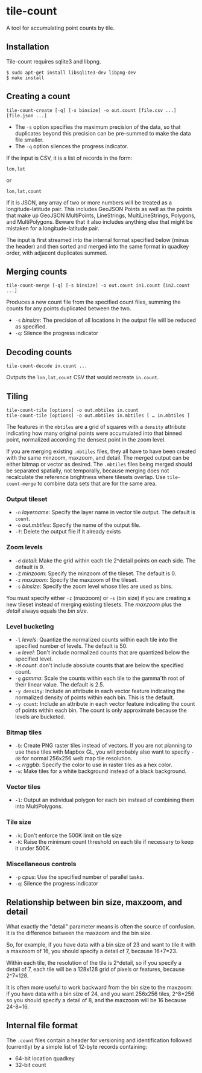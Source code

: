 tile-count
==========

A tool for accumulating point counts by tile.

Installation
------------

Tile-count requires sqlite3 and libpng.

```
$ sudo apt-get install libsqlite3-dev libpng-dev
$ make install
```

Creating a count
----------------

    tile-count-create [-q] [-s binsize] -o out.count [file.csv ...] [file.json ...]

* The `-s` option specifies the maximum precision of the data, so that duplicates
beyond this precision can be pre-summed to make the data file smaller.
* The `-q` option silences the progress indicator.

If the input is CSV, it is a list of records in the form:

    lon,lat

or

    lon,lat,count

If it is JSON, any array of two or more numbers will be treated as a longitude-latitude
pair. This includes GeoJSON Points as well as the points that make up GeoJSON MultiPoints,
LineStrings, MultiLineStrings, Polygons, and MultiPolygons. Beware that it also includes
anything else that might be mistaken for a longitude-latitude pair.

The input is first streamed into the internal format specified below (minus the header)
and then
sorted and merged into the same format in quadkey order, with adjacent duplicates
summed.

Merging counts
--------------

    tile-count-merge [-q] [-s binsize] -o out.count in1.count [in2.count ...]

Produces a new count file from the specified count files, summing the counts for any points
duplicated between the two.

* `-s` *binsize*: The precision of all locations in the output file will be reduced as specified.
* `-q`: Silence the progress indicator

Decoding counts
---------------

    tile-count-decode in.count ...

Outputs the `lon,lat,count` CSV that would recreate `in.count`.

Tiling
------

    tile-count-tile [options] -o out.mbtiles in.count
    tile-count-tile [options] -o out.mbtiles in.mbtiles [ … in.mbtiles ]

The features in the `mbtiles` are a grid of squares with a `density` attribute
indicating how many original points were accumulated into that binned point,
normalized according the densest point in the zoom level.

If you are merging existing `.mbtiles` files, they all have to have been created
with the same minzoom, maxzoom, and detail. The merged output can be either
bitmap or vector as desired. The `.mbtiles` files being merged should be separated
spatially, not temporally, because merging does not recalculate the reference
brightness where tilesets overlap. Use `tile-count-merge` to combine data sets
that are for the same area.

### Output tileset

* `-n` *layername*: Specify the layer name in vector tile output. The default is `count`.
* `-o` *out.mbtiles*: Specify the name of the output file.
* `-f`: Delete the output file if it already exists

### Zoom levels

* `-d` *detail*: Make the grid within each tile 2^detail points on each side. The default is 9.
* `-Z` *minzoom*: Specify the minzoom of the tileset. The default is 0.
* `-z` *maxzoom*: Specify the maxzoom of the tileset.
* `-s` *binsize*: Specify the zoom level whose tiles are used as bins.

You must specify either `-z` (maxzoom) or `-s` (bin size) if you are creating a new tileset
instead of merging existing tilesets. The *maxzoom* plus the *detail* always equals the *bin size*.

### Level bucketing

* `-l` *levels*: Quantize the normalized counts within each tile into the specified number of levels. The default is 50.
* `-m` *level*: Don't include normalized counts that are quantized below the specified level.
* `-M` *count*: don't include absolute counts that are below the specified count.
* `-g` *gamma*: Scale the counts within each tile to the gamma'th root of their linear value. The default is 2.5.
* `-y density`: Include an attribute in each vector feature indicating the normalized density of points within each bin. This is the default.
* `-y count`: Include an attribute in each vector feature indicating the count of points within each bin. The count is only approximate because the levels are bucketed.

### Bitmap tiles

* `-b`: Create PNG raster tiles instead of vectors. If you are not planning to use these tiles with Mapbox GL,
        you will probably also want to specify `-d8` for normal 256x256 web map tile resolution.
* `-c` *rrggbb*: Specify the color to use in raster tiles as a hex color.
* `-w`: Make tiles for a white background instead of a black background.

### Vector tiles

* `-1`: Output an individual polygon for each bin instead of combining them into MultiPolygons.

### Tile size

* `-k`: Don't enforce the 500K limit on tile size
* `-K`: Raise the minimum count threshold on each tile if necessary to keep it under 500K.

### Miscellaneous controls

* `-p` *cpus*: Use the specified number of parallel tasks.
* `-q`: Silence the progress indicator

Relationship between bin size, maxzoom, and detail
--------------------------------------------------

What exactly the "detail" parameter means is often the source of confusion.
It is the difference between the maxzoom and the bin size.

So, for example, if you have data with a bin size of 23 and want to
tile it with a maxzoom of 16, you should specify a detail of 7, because
16+7=23.

Within each tile, the resolution of the tile is 2^detail, so if you
specify a detail of 7, each tile will be a 128x128 grid of pixels or
features, because 2^7=128.

It is often more useful to work backward from the bin size
to the maxzoom: if you have data with a bin size of 24, and you
want 256x256 tiles, 2^8=256 so you should specify a detail of 8,
and the maxzoom will be 16 because 24-8=16.

Internal file format
--------------------

The `.count` files contain a header for versioning and identification
followed (currently) by a simple list of 12-byte records containing:

   * 64-bit location quadkey
   * 32-bit count
